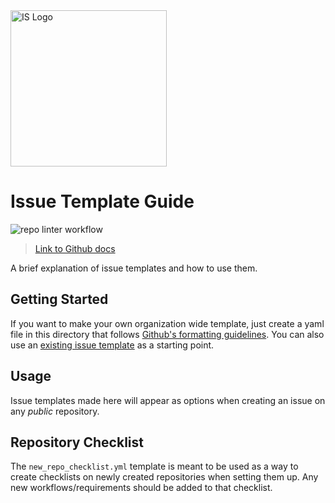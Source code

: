 <picture>
  <source media="(prefers-color-scheme: dark)" srcset="https://theme.tekcloud.com/prod/github/is-logo-dark-mode.svg" width="250px">
  <source media="(prefers-color-scheme: light)" srcset="https://theme.tekcloud.com/prod/github/is-logo-light-mode.svg" width="250px">
  <img alt="IS Logo" src="https://theme.tekcloud.com/prod/github/is-logo-light-mode.svg" width="250px">
</picture>

# Issue Template Guide
![repo linter workflow](https://github.com/initialstate/best-practice-resources/actions/workflows/is-repo-lint.yml/badge.svg)
> [Link to Github docs](https://docs.github.com/en/communities/using-templates-to-encourage-useful-issues-and-pull-requests/configuring-issue-templates-for-your-repository)

A brief explanation of issue templates and how to use them.

## Getting Started

If you want to make your own organization wide template, just create a yaml file in this directory that follows [Github's formatting guidelines](https://docs.github.com/en/communities/using-templates-to-encourage-useful-issues-and-pull-requests/syntax-for-issue-forms). You can also use an [existing issue template](https://github.com/initialstate/.github/blob/master/.github/ISSUE_TEMPLATE/bug_report.yml) as a starting point.

## Usage

Issue templates made here will appear as options when creating an issue on any *public* repository.

## Repository Checklist

The `new_repo_checklist.yml` template is meant to be used as a way to create checklists on newly created repositories when setting them up. Any new workflows/requirements should be added to that checklist.
